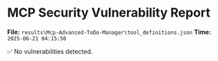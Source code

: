 # MCP Security Vulnerability Report
**File:** `results\Mcp-Advanced-ToDo-Manager\tool_definitions.json`
**Time:** `2025-06-21 04:15:50`

✅ No vulnerabilities detected.